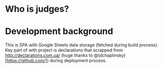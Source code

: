 # Who is judges?

# Development background
This is SPA with Google Sheets data storage (fetched during build process).
Key part of with project is declarations that scrapped from http://declarations.com.ua/ (huge thanks to @(dchaplinsky)[https://github.com/]) during deployment process.
